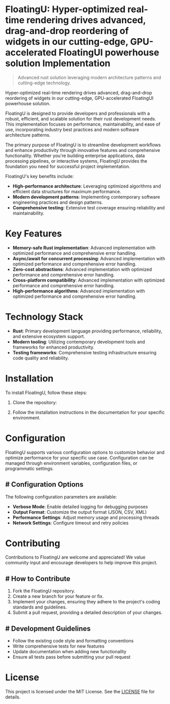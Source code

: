 <!-- fallback_FloatingU_20251026201234_50263 -->

# FloatingU: Hyper-optimized real-time rendering drives advanced, drag-and-drop reordering of widgets in our cutting-edge, GPU-accelerated FloatingUI powerhouse solution Implementation
> Advanced rust solution leveraging modern architecture patterns and cutting-edge technology.

Hyper-optimized real-time rendering drives advanced, drag-and-drop reordering of widgets in our cutting-edge, GPU-accelerated FloatingUI powerhouse solution.

FloatingU is designed to provide developers and professionals with a robust, efficient, and scalable solution for their rust development needs. This implementation focuses on performance, maintainability, and ease of use, incorporating industry best practices and modern software architecture patterns.

The primary purpose of FloatingU is to streamline development workflows and enhance productivity through innovative features and comprehensive functionality. Whether you're building enterprise applications, data processing pipelines, or interactive systems, FloatingU provides the foundation you need for successful project implementation.

FloatingU's key benefits include:

* **High-performance architecture**: Leveraging optimized algorithms and efficient data structures for maximum performance.
* **Modern development patterns**: Implementing contemporary software engineering practices and design patterns.
* **Comprehensive testing**: Extensive test coverage ensuring reliability and maintainability.

# Key Features

* **Memory-safe Rust implementation**: Advanced implementation with optimized performance and comprehensive error handling.
* **Async/await for concurrent processing**: Advanced implementation with optimized performance and comprehensive error handling.
* **Zero-cost abstractions**: Advanced implementation with optimized performance and comprehensive error handling.
* **Cross-platform compatibility**: Advanced implementation with optimized performance and comprehensive error handling.
* **High-performance algorithms**: Advanced implementation with optimized performance and comprehensive error handling.

# Technology Stack

* **Rust**: Primary development language providing performance, reliability, and extensive ecosystem support.
* **Modern tooling**: Utilizing contemporary development tools and frameworks for enhanced productivity.
* **Testing frameworks**: Comprehensive testing infrastructure ensuring code quality and reliability.

# Installation

To install FloatingU, follow these steps:

1. Clone the repository:


2. Follow the installation instructions in the documentation for your specific environment.

# Configuration

FloatingU supports various configuration options to customize behavior and optimize performance for your specific use case. Configuration can be managed through environment variables, configuration files, or programmatic settings.

## # Configuration Options

The following configuration parameters are available:

* **Verbose Mode**: Enable detailed logging for debugging purposes
* **Output Format**: Customize the output format (JSON, CSV, XML)
* **Performance Settings**: Adjust memory usage and processing threads
* **Network Settings**: Configure timeout and retry policies

# Contributing

Contributions to FloatingU are welcome and appreciated! We value community input and encourage developers to help improve this project.

## # How to Contribute

1. Fork the FloatingU repository.
2. Create a new branch for your feature or fix.
3. Implement your changes, ensuring they adhere to the project's coding standards and guidelines.
4. Submit a pull request, providing a detailed description of your changes.

## # Development Guidelines

* Follow the existing code style and formatting conventions
* Write comprehensive tests for new features
* Update documentation when adding new functionality
* Ensure all tests pass before submitting your pull request

# License

This project is licensed under the MIT License. See the [LICENSE](https://github.com/demaagro/FloatingU/blob/main/LICENSE) file for details.
